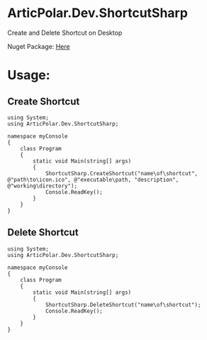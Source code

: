 # ArticPolar.Dev.ShortcutSharp
Create and Delete Shortcut on Desktop

Nuget Package: [Here](https://www.nuget.org/packages/ArticPolar.Dev.ShortcutSharp)

# Usage:

## Create Shortcut 
````
using System;
using ArticPolar.Dev.ShortcutSharp;

namespace myConsole
{
    class Program
    {
        static void Main(string[] args)
        {
            ShortcutSharp.CreateShortcut("name\of\shortcut", @"path\to\icon.ico", @"executable\path, "description", @"working\directory");
            Console.ReadKey();
        }
    }
}
````

## Delete Shortcut
````
using System;
using ArticPolar.Dev.ShortcutSharp;

namespace myConsole
{
    class Program
    {
        static void Main(string[] args)
        {
            ShortcutSharp.DeleteShortcut("name\of\shortcut");
            Console.ReadKey();
        }
    }
}

````
